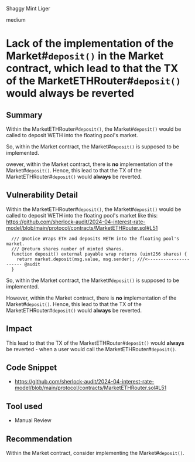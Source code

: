 Shaggy Mint Liger

medium

# Lack of the implementation of the Market#`deposit()` in the Market contract, which lead to that the TX of the MarketETHRouter#`deposit()` would **always** be reverted

## Summary

Within the MarketETHRouter#`deposit()`, the Market#`deposit()` would be called to deposit WETH into the floating pool's market.

So, within the Market contract, the Market#`deposit()` is supposed to be implemented.

owever, within the Market contract, there is **no** implementation of the Market#`deposit()`. 
Hence, this lead to that the TX of the MarketETHRouter#`deposit()` would **always** be reverted.


## Vulnerability Detail

Within the MarketETHRouter#`deposit()`, the Market#`deposit()` would be called to deposit WETH into the floating pool's market like this:
https://github.com/sherlock-audit/2024-04-interest-rate-model/blob/main/protocol/contracts/MarketETHRouter.sol#L51
```solidity
  /// @notice Wraps ETH and deposits WETH into the floating pool's market.
  /// @return shares number of minted shares.
  function deposit() external payable wrap returns (uint256 shares) {
    return market.deposit(msg.value, msg.sender); ///<---------------------- @audit
  }
```
So, within the Market contract, the Market#`deposit()` is supposed to be implemented.

However, within the Market contract, there is **no** implementation of the Market#`deposit()`. 
Hence, this lead to that the TX of the MarketETHRouter#`deposit()` would **always** be reverted.


## Impact
This lead to that the TX of the MarketETHRouter#`deposit()` would **always** be reverted - when a user would call the MarketETHRouter#`deposit()`.


## Code Snippet
- https://github.com/sherlock-audit/2024-04-interest-rate-model/blob/main/protocol/contracts/MarketETHRouter.sol#L51


## Tool used
- Manual Review


## Recommendation
Within the Market contract, consider implementing the Market#`deposit()`.

